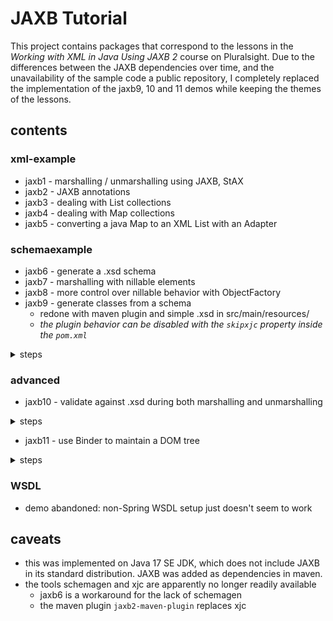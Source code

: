 # JAXB Tutorial
This project contains packages that correspond to the lessons in the *Working with XML in Java Using JAXB 2* course on Pluralsight. Due to the differences between the JAXB dependencies over time, and the unavailability of the sample code a public repository, I completely replaced the implementation of the jaxb9, 10 and 11 demos while keeping the themes of the lessons.

## contents
### xml-example
* jaxb1 - marshalling / unmarshalling using JAXB, StAX
* jaxb2 - JAXB annotations
* jaxb3 - dealing with List collections
* jaxb4 - dealing with Map collections
* jaxb5 - converting a java Map to an XML List with an Adapter

### schemaexample
* jaxb6 - generate a .xsd schema
* jaxb7 - marshalling with nillable elements
* jaxb8 - more control over nillable behavior with ObjectFactory
* jaxb9 - generate classes from a schema
  * redone with maven plugin and simple .xsd in src/main/resources/ 
  * *the plugin behavior can be disabled with the `skipxjc` property inside the `pom.xml`*
<details>
<summary>steps</summary>
<ul>
  <li>before writing the marshalling and unmarshalling java classes, put the .xsd into the resources/demo9/</li>
  <li><code>mvn clean compile</code></li>
  <li>copy over the generated classes from the target/... directory, if needed</li>
  <li>fix the base data type <code>PurchaseOrderType</code> to have a root element: <code>@XmlRootElement(name = "PurchaseOrder")</code></li>
  <li>write the marshalling and unmarshalling classes</li>
  <li>marshalling -> generates a target XML file</li>
  <li>unmarshalling -> populates java objects from the XML file and the generated classes</li>
  <li>unmarshalling with validation -> uses the .xsd schema to validate the XML before unmarshalling</li>
</ul>
</details>

### advanced
* jaxb10 - validate against .xsd during both marshalling and unmarshalling
<details>
<summary>steps</summary>
<ul>
  <li>define .xsd in resources/demo10/</li>
  <li>modify pom.xml to use this .xsd and place the generated classes in a advanced.jaxb10.domain package</li>
  <li>copy generated classes in main/java/com/advanced/</li>
  <li>fix the base data type <code>PurchaseOrderType</code> to have a root element: <code>@XmlRootElement(name = "PurchaseOrder")</code></li>
  <li>enter code for, build and run MarshallingExample
    <ul>
      <li>this creates a PurchaseOrder object and validates it against the schema</li>
      <li>then, it generates XML</li>
    </ul>
  </li>
<li>enter code for, build and run UnmarshallingExample
  <ul>
      <li>like before, this reads in the XML and validates it against the schema</li>
  </ul>
  </li>
</ul>
</details>

* jaxb11 - use Binder to maintain a DOM tree
<details>
<summary>steps</summary>
<ul>
  <li>unmarshal an XML document into a DOM tree</li>
  <li>apply some changes to the DOM (e.g., add an element)</li>
  <li>bind the modified DOM back to Java objects using the Binder
    <ul>
      <li>avoids the <code>@XmlRootElement</code> exception: no direct marshalling of the DOM element: We marshal the Java object (<code>PurchaseOrderType</code>), which doesn’t require <code>@XmlRootElement</code>.</li>
      <li>also, the Binder is only used for DOM to Java object transformation</li>
      <li>that is, the Binder is applied in this scenario where the XML is being manipulated at the DOM level, and we then convert it to a Java object. This avoids marshalling a DOM element without a root.</li>
    </ul>
  </li>
</ul>
</details>

### WSDL
* demo abandoned: non-Spring WSDL setup just doesn't seem to work

## caveats
* this was implemented on Java 17 SE JDK, which does not include JAXB in its standard distribution. JAXB was added as dependencies in maven.
* the tools schemagen and xjc are apparently no longer readily available
  * jaxb6 is a workaround for the lack of schemagen
  * the maven plugin `jaxb2-maven-plugin` replaces xjc
